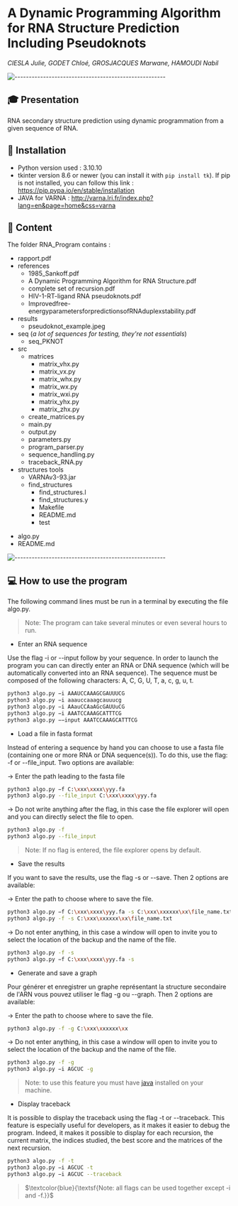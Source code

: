 # A Dynamic Programming Algorithm for RNA Structure Prediction Including Pseudoknots

*CIESLA Julie, GODET Chloé, GROSJACQUES Marwane, HAMOUDI Nabil*

![-----------------------------------------------------](https://raw.githubusercontent.com/andreasbm/readme/master/assets/lines/aqua.png)
## 🎓 Presentation
RNA secondary structure prediction using dynamic programmation from a given sequence of RNA.

## :construction: Installation
- Python version used : 3.10.10
- tkinter version 8.6 or newer 
(you can install it with `pip install tk`). If pip is not installed, you can follow this link : https://pip.pypa.io/en/stable/installation
- JAVA for VARNA : http://varna.lri.fr/index.php?lang=en&page=home&css=varna

## :open_file_folder: Content
The folder RNA_Program contains : 
* rapport.pdf
* references
    * 1985_Sankoff.pdf
    * A Dynamic Programming Algorithm for RNA Structure.pdf
    * complete set of recursion.pdf
    * HIV-1-RT-ligand RNA pseudoknots.pdf
    * Improvedfree-energyparametersforpredictionsofRNAduplexstability.pdf
* results
    * pseudoknot_example.jpeg
* seq (*a lot of sequences for testing, they're not essentials*)
    * seq_PKNOT
* src
    * matrices
        * matrix_vhx.py
        * matrix_vx.py
        * matrix_whx.py
        * matrix_wx.py
        * matrix_wxi.py
        * matrix_yhx.py
        * matrix_zhx.py
    * create_matrices.py
    * main.py
    * output.py
    * parameters.py
    * program_parser.py
    * sequence_handling.py
    * traceback_RNA.py
* structures tools
    * VARNAv3-93.jar
    * find_structures
        * find_structures.l
        * find_structures.y
        * Makefile
        * README.md
        * test
- algo.py
- README.md

![-----------------------------------------------------](https://raw.githubusercontent.com/andreasbm/readme/master/assets/lines/aqua.png)
## :computer: How to use the program
The following command lines must be run in a terminal by executing the file algo.py.
> Note: The program can take several minutes or even several hours to run.

- Enter an RNA sequence

Use the flag -i or --input follow by your sequence.
In order to launch the program you can can directly enter an RNA or DNA sequence (which will be automatically converted into an RNA sequence). The sequence must be composed of the following characters: A, C, G, U, T, a, c, g, u, t.

```sh
python3 algo.py −i AAAUCCAAAGCGAUUUCG
python3 algo.py −i aaauccaaagcauuucg
python3 algo.py −i AAauCCAaAGcGAUUuCG
python3 algo.py −i AAATCCAAAGCATTTCG
python3 algo.py −−input AAATCCAAAGCATTTCG
```

- Load a file in fasta format

Instead of entering a sequence by hand you can choose to use a fasta file (containing one or more RNA or DNA sequence(s)).
To do this, use the flag: -f or --file_input. Two options are available:

→ Enter the path leading to the fasta file
```sh
python3 algo.py −f C:\xxx\xxxx\yyy.fa
python3 algo.py --file_input C:\xxx\xxxx\yyy.fa
```
→ Do not write anything after the flag, in this case the file explorer will open and you can directly select the file to open.
```sh
python3 algo.py -f
python3 algo.py --file_input
```
> Note: If no flag is entered, the file explorer opens by default.

- Save the results

If you want to save the results, use the flag -s or --save. Then 2 options are available:

→ Enter the path to choose where to save the file.
```sh
python3 algo.py −f C:\xxx\xxxx\yyy.fa -s C:\xxx\xxxxxx\xx\file_name.txt
python3 algo.py -f -s C:\xxx\xxxxxx\xx\file_name.txt
```
→ Do not enter anything, in this case a window will open to invite you to select the location of the backup and the name of the file. 
```sh
python3 algo.py -f -s
python3 algo.py −f C:\xxx\xxxx\yyy.fa -s
```

- Generate and save a graph

Pour générer et enregistrer un graphe représentant la structure secondaire de l'ARN vous pouvez utiliser le flag -g ou --graph. Then 2 options are available:

→  Enter the path to choose where to save the file.
```sh
python3 algo.py -f -g C:\xxx\xxxxxx\xx
```
→ Do not enter anything, in this case a window will open to invite you to select the location of the backup and the name of the file. 
```sh
python3 algo.py -f -g
python3 algo.py −i AGCUC -g
```
> Note: to use this feature you must have [java](https://www.java.com/fr/) installed on your machine.

- Display traceback

It is possible to display the traceback using the flag -t or --traceback. This feature is especially useful for developers, as it makes it easier to debug the program. Indeed, it makes it possible to display for each recursion, the current matrix, the indices studied, the best score and the matrices of the next recursion.
```sh
python3 algo.py -f -t
python3 algo.py −i AGCUC -t
python3 algo.py −i AGCUC --traceback
```

>$\textcolor{blue}{\textsf{Note: all flags can be used together except -i and -f.}}$ 
